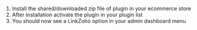 1. Install the shared/downloaded zip file of plugin in your ecommerce store
2. After installation activate the plugin in your plugin list
3. You should now see a LinkZoho option in your admin dashboard menu
